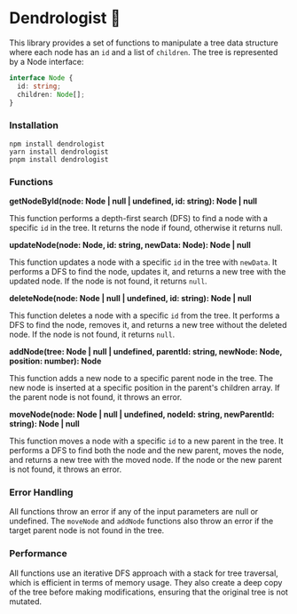 # Dendrologist 🌲

This library provides a set of functions to manipulate a tree data structure where each node has an `id` and a list of `children`. The tree is represented by a Node interface:

```ts
interface Node {
  id: string;
  children: Node[];
}
```

### Installation

```shell
npm install dendrologist
yarn install dendrologist
pnpm install dendrologist
```

### Functions

**getNodeById(node: Node | null | undefined, id: string): Node | null**

This function performs a depth-first search (DFS) to find a node with a specific `id` in the tree. It returns the node if found, otherwise it returns null.

**updateNode(node: Node, id: string, newData: Node): Node | null**

This function updates a node with a specific `id` in the tree with `newData`. It performs a DFS to find the node, updates it, and returns a new tree with the updated node. If the node is not found, it returns `null`.

**deleteNode(node: Node | null | undefined, id: string): Node | null**

This function deletes a node with a specific `id` from the tree. It performs a DFS to find the node, removes it, and returns a new tree without the deleted node. If the node is not found, it returns `null`.

**addNode(tree: Node | null | undefined, parentId: string, newNode: Node, position: number): Node**

This function adds a new node to a specific parent node in the tree. The new node is inserted at a specific position in the parent's children array. If the parent node is not found, it throws an error.

**moveNode(node: Node | null | undefined, nodeId: string, newParentId: string): Node | null**

This function moves a node with a specific `id` to a new parent in the tree. It performs a DFS to find both the node and the new parent, moves the node, and returns a new tree with the moved node. If the node or the new parent is not found, it throws an error.

### Error Handling

All functions throw an error if any of the input parameters are null or undefined. The `moveNode` and `addNode` functions also throw an error if the target parent node is not found in the tree.

### Performance

All functions use an iterative DFS approach with a stack for tree traversal, which is efficient in terms of memory usage. They also create a deep copy of the tree before making modifications, ensuring that the original tree is not mutated.
